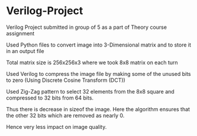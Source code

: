 # Verilog-Project
Verilog Project submitted in group of 5 as a part of Theory course assignment

Used Python files to convert image into 3-Dimensional matrix and to store it in an output file

Total matrix size is 256x256x3 where we took 8x8 matrix on each turn

Used Verilog to compress the image file by making some of the unused bits to zero (Using Discrete Cosine Transform (DCT)) 

Used Zig-Zag pattern to select 32 elements from the 8x8 square and compressed to 32 bits from 64 bits.

Thus there is decrease in sizeof the image. Here the algorithm ensures that the other 32 bits which are removed as nearly 0. 

Hence very less impact on image quality.

